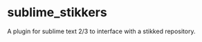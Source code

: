 sublime_stikkers
================

A plugin for sublime text 2/3 to interface with a stikked repository.
